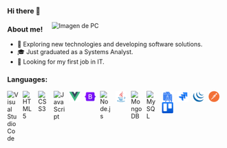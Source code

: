 ### Hi there 👋

<img src="https://raw.githubusercontent.com/MicaelliMedeiros/micaellimedeiros/master/image/computer-illustration.png" alt="Imagen de PC" min-width="300px" max-width="400px" width="400px" align="right">

### About me!

- 🤔 Exploring new technologies and developing software solutions.
- 🎓 Just graduated as a Systems Analyst.
- 💼 Looking for my first job in IT.
  <!-- 🌱 Learning more about -->

### Languages:

<img align="left" alt="Visual Studio Code" width="26px" src="https://cdn.jsdelivr.net/gh/devicons/devicon/icons/vscode/vscode-original.svg" style="padding-right:10px;" />
<img align="left" alt="HTML5" width="26px" src="https://cdn.jsdelivr.net/gh/devicons/devicon/icons/html5/html5-original.svg" style="padding-right:10px;" />
<img align="left" alt="CSS3" width="26px" src="https://cdn.jsdelivr.net/gh/devicons/devicon/icons/css3/css3-original.svg" style="padding-right:10px;" />
<img align="left" alt="JavaScript" width="26px" src="https://cdn.jsdelivr.net/gh/devicons/devicon/icons/javascript/javascript-original.svg" style="padding-right:10px;" />
<img align="left" alt="VueJs" width="26px" src="https://github.com/devicons/devicon/blob/master/icons/vuejs/vuejs-original.svg" style="padding-right:10px;" />
<img align="left" alt="Bootstrap" width="26px" src="https://github.com/devicons/devicon/blob/master/icons/bootstrap/bootstrap-original.svg" style="padding-right:10px;" />
<img align="left" alt="Node.js" width="26px" src="https://cdn.jsdelivr.net/gh/devicons/devicon/icons/nodejs/nodejs-original.svg" style="padding-right:10px;" />
<img align="left" alt="Java" width="26px" src="https://github.com/devicons/devicon/blob/master/icons/java/java-original.svg" style="padding-right:10px;" />
<img align="left" alt="MongoDB" width="26px" src="https://cdn.jsdelivr.net/gh/devicons/devicon/icons/mongodb/mongodb-original.svg" style="padding-right:10px;" />
<img align="left" alt="MySQL" width="26px" src="https://cdn.jsdelivr.net/gh/devicons/devicon/icons/mysql/mysql-original.svg" style="padding-right:10px;" />
<img align="left" alt="AndroidStudio" width="26px" src="https://github.com/devicons/devicon/blob/master/icons/androidstudio/androidstudio-plain.svg" style="padding-right:10px;" />
<img align="left" alt="Jira" width="26px" src="https://github.com/devicons/devicon/blob/master/icons/jira/jira-original.svg" style="padding-right:10px;" />
<img align="left" alt="JQuery" width="26px" src="https://github.com/devicons/devicon/blob/master/icons/jquery/jquery-original.svg" style="padding-right:10px;" />
<img align="left" alt="Postman" width="26px" src="https://github.com/devicons/devicon/blob/master/icons/postman/postman-original.svg" style="padding-right:10px;" />
<img align="left" alt="Trello" width="26px" src="https://github.com/devicons/devicon/blob/master/icons/trello/trello-original.svg" style="padding-right:10px;" />




